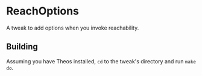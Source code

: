 # ReachOptions
A tweak to add options when you invoke reachability.

## Building
Assuming you have Theos installed, ``cd`` to the tweak's directory and run ``make do``.
